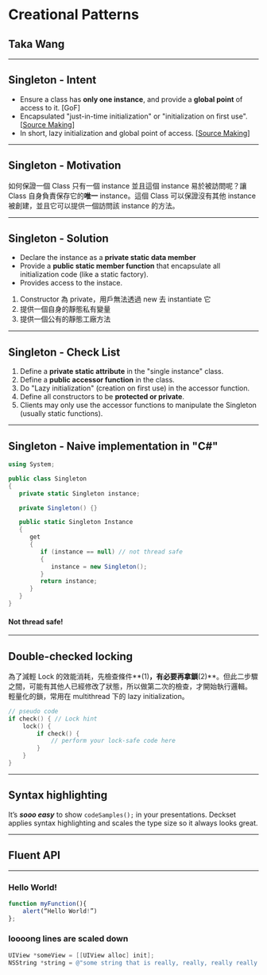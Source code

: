 # Creational Patterns

## Taka Wang

---

## Singleton - Intent

- Ensure a class has **only one instance**, and provide a **global point** of access to it. [GoF] 
- Encapsulated "just-in-time initialization" or "initialization on first use". [[Source Making](https://sourcemaking.com/design_patterns/singleton)]
- In short, lazy initialization and global point of access. [[Source Making](https://sourcemaking.com/design_patterns/singleton)]

---

## Singleton - Motivation

如何保證一個 Class 只有一個 instance 並且這個 instance 易於被訪問呢？讓 Class 自身負責保存它的**唯一** instance。這個 Class 可以保證沒有其他 instance 被創建，並且它可以提供一個訪問該 instance 的方法。

---

## Singleton - Solution

- Declare the instance as a **private static data member**
- Provide a **public static member function** that encapsulate all initialization code (like a static factory).
- Provides access to the instace.

1. Constructor 為 private，用戶無法透過 new 去 instantiate 它
2. 提供一個自身的靜態私有變量
3. 提供一個公有的靜態工廠方法

---

## Singleton - Check List

1. Define a **private static attribute** in the "single instance" class.
2. Define a **public accessor function** in the class.
3. Do "Lazy initialization" (creation on first use) in the accessor function.
4. Define all constructors to be **protected or private**.
5. Clients may only use the accessor functions to manipulate the Singleton (usually static functions).


---

## Singleton - Naive implementation in "C#"

```csharp
using System;

public class Singleton
{
   private static Singleton instance;

   private Singleton() {}

   public static Singleton Instance
   {
      get
      {
         if (instance == null) // not thread safe
         {
            instance = new Singleton();
         }
         return instance;
      }
   }
}
```
#### Not thread safe!

---

## Double-checked locking

為了減輕 Lock 的效能消耗，先檢查條件**(1)**，有必要再拿鎖**(2)**。但此二步驟之間，可能有其他人已經修改了狀態，所以做第二次的檢查，才開始執行邏輯。
輕量化的鎖，常用在 multithread 下的 lazy initialization。

```c
// pseudo code
if check() { // Lock hint
    lock() {
        if check() {
            // perform your lock-safe code here
        }
    }
}
```

---

## Syntax highlighting

It’s _**sooo easy**_ to show `codeSamples();` in your presentations. Deckset applies syntax highlighting and scales the type size so it always looks great.

---
## Fluent API
---

### Hello World!

```javascript
function myFunction(){
	alert(“Hello World!”)
};
```

### **loooong** lines are scaled down

```objectivec 
UIView *someView = [[UIView alloc] init];
NSString *string = @"some string that is really, really, really really long, and has many, many, many words";
```
